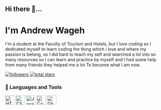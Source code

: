 ## Hi there 👋...

<h1>I'm Andrew Wageh</h1>

I'm a student at the Faculty of Tourism and Hotels, but I love coding so I dedicated myself to learn coding the thing which i love and where my passion is belong, so I did hard to teach my self and searched a lot into so many resources so I can learn and practice by myself and I had some help from many friends they helped me a lot To become what I am now.

<p>
   <a href="https://github.com/AnDyi2002?tab=followers">
  <img alt="followers" title="Follow me on Github" src="https://custom-icon-badges.demolab.com/github/followers/ForrestKnight?color=236ad3&labelColor=1155ba&style=for-the-badge&logo=person-add&label=Follow&logoColor=white"/></a>
      <a href="https://github.com/AnDyi2002?tab=repositories">
         <img alt="total stars" title="Total stars on GitHub" src="https://custom-icon-badges.demolab.com/github/stars/ForrestKnight?color=55960c&style=for-the-badge&labelColor=488207&logo=star"/></a> </p>

### 🧰 Languages and Tools

<img align="center" alt="HTML" width="30px" src="https://cdn.jsdelivr.net/gh/devicons/devicon/icons/html5/html5-plain.svg" />
<img align="center" alt="CSS" width="30px" src="https://cdn.jsdelivr.net/gh/devicons/devicon/icons/css3/css3-plain.svg" />
<img align="center" alt="JavaScript" width="30px"  src="https://cdn.jsdelivr.net/gh/devicons/devicon/icons/javascript/javascript-plain.svg" />
<img align="center" alt="C++" width="30px"  src="https://cdn.jsdelivr.net/gh/devicons/devicon/icons/cplusplus/cplusplus-line.svg" />
<img align="center" alt="GitHub" width="30px" src="https://cdn.jsdelivr.net/gh/devicons/devicon/icons/github/github-original.svg" />
